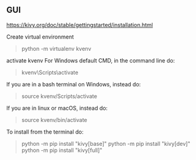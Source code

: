 ## GUI
https://kivy.org/doc/stable/gettingstarted/installation.html

Create virtual environment
>python -m virtualenv kvenv

activate kvenv
For Windows default CMD, in the command line do:
>kvenv\Scripts\activate

If you are in a bash terminal on Windows, instead do:
>source kvenv/Scripts/activate

If you are in linux or macOS, instead do:
>source kvenv/bin/activate

To install from the terminal do:
>python -m pip install "kivy[base]"
>python -m pip install "kivy[dev]"
>python -m pip install "kivy[full]"